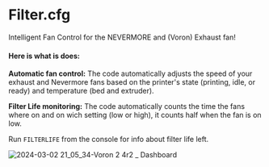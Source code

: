 # Filter.cfg
Intelligent Fan Control for the NEVERMORE and (Voron) Exhaust fan!

#### Here is what is does:
**Automatic fan control:** The code automatically adjusts the speed of your exhaust and Nevermore fans based on the printer's state (printing, idle, or ready) and temperature (bed and extruder).

**Filter Life monitoring:** The code automatically counts the time the fans where on and on wich setting (low or high), it counts half when the fan is on low.

Run ```FILTERLIFE``` from the console for info about filter life left.

![2024-03-02 21_05_34-Voron 2 4r2 _ Dashboard](https://github.com/djo4ever/klipper_macros/assets/20004862/31b1bed3-741d-4d81-a3ca-d3ef5d39c403)
